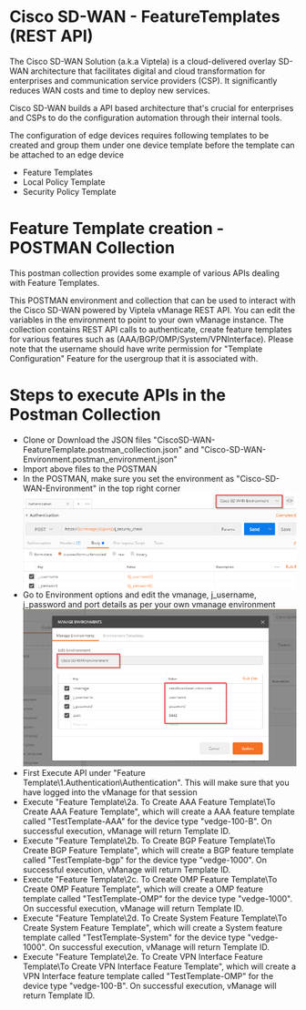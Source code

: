 # Cisco SD-WAN - FeatureTemplates (REST API)
The Cisco SD-WAN Solution (a.k.a Viptela) is a cloud-delivered overlay SD-WAN architecture that facilitates digital and cloud transformation for enterprises and communication service providers (CSP). It significantly reduces WAN costs and time to deploy new services.

Cisco SD-WAN builds a API based architecture that's crucial for enterprises and CSPs to do the configuration automation through their internal tools.

The configuration of edge devices requires following templates to be created and group them under one device template before the template can be attached to an edge device

* Feature Templates
* Local Policy Template
* Security Policy Template

# Feature Template creation - POSTMAN Collection
This postman collection provides some example of various APIs dealing with Feature Templates.

This POSTMAN environment and collection that can be used to interact with the Cisco SD-WAN powered by Viptela vManage REST API. You can edit the variables in the environment to point to your own vManage instance. The collection contains REST API calls to authenticate, create feature templates for various features such as (AAA/BGP/OMP/System/VPNInterface).  Please note that the username should have write permission for "Template Configuration" Feature for the usergroup that it is associated with.

# Steps to execute APIs in the Postman Collection
* Clone or Download the JSON files "CiscoSD-WAN-FeatureTemplate.postman_collection.json" and "Cisco-SD-WAN-Environment.postman_environment.json"  
* Import above files to the POSTMAN  
* In the POSTMAN, make sure you set the environment as "Cisco-SD-WAN-Environment" in the top right corner ![SelectEnvDetails](https://github.com/SaravananRamanathan25/Cisco-SD-WAN-Feature-Templates/blob/master/Images/SelectEnvDetails-Postman.png)
* Go to Environment options and edit the vmanage, j_username, j_password and port details as per your own vmanage environment ![EditEnvDetails](https://github.com/SaravananRamanathan25/Cisco-SD-WAN-Feature-Templates/blob/master/Images/UpdateEnvDetails_Postman.png)
* First Execute API under "Feature Template\1.Authentication\Authentication".  This will make sure that you have logged into the vManage for that session
* Execute "Feature Template\2a. To Create AAA Feature Template\To Create AAA Feature Template", which will create a AAA feature template called "TestTemplate-AAA" for the device type "vedge-100-B".  On successful execution, vManage will return Template ID.
* Execute "Feature Template\2b. To Create BGP Feature Template\To Create BGP Feature Template", which will create a BGP feature template called "TestTemplate-bgp" for the device type "vedge-1000".  On successful execution, vManage will return Template ID.
* Execute "Feature Template\2c. To Create OMP Feature Template\To Create OMP Feature Template", which will create a OMP feature template called "TestTemplate-OMP" for the device type "vedge-1000".  On successful execution, vManage will return Template ID.
* Execute "Feature Template\2d. To Create System Feature Template\To Create System Feature Template", which will create a System feature template called "TestTemplate-System" for the device type "vedge-1000".  On successful execution, vManage will return Template ID.
* Execute "Feature Template\2e. To Create VPN Interface Feature Template\To Create VPN Interface Feature Template", which will create a VPN Interface feature template called "TestTemplate-OMP" for the device type "vedge-100-B".  On successful execution, vManage will return Template ID.
